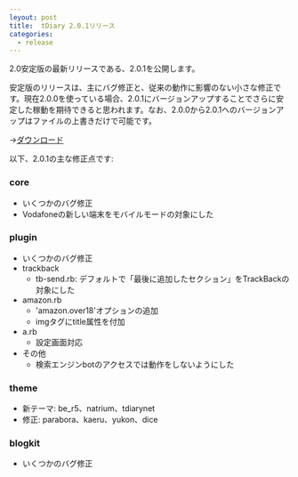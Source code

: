```yaml
---
leyout: post
title:  tDiary 2.0.1リリース
categories:
  - release
---
```

2.0安定版の最新リリースである、2.0.1を公開します。

安定版のリリースは、主にバグ修正と、従来の動作に影響のない小さな修正です。現在2.0.0を使っている場合、2.0.1にバージョンアップすることでさらに安定した稼動を期待できると思われます。なお、2.0.0から2.0.1へのバージョンアップはファイルの上書きだけで可能です。

→[ダウンロード](20021112)

以下、2.0.1の主な修正点です:

### core
* いくつかのバグ修正
* Vodafoneの新しい端末をモバイルモードの対象にした

### plugin
* いくつかのバグ修正
* trackback
  * tb-send.rb: デフォルトで「最後に追加したセクション」をTrackBackの対象にした
* amazon.rb
  * 'amazon.over18'オプションの追加
  * imgタグにtitle属性を付加
* a.rb
  * 設定画面対応
* その他
  * 検索エンジンbotのアクセスでは動作をしないようにした

### theme
* 新テーマ: be_r5、natrium、tdiarynet
* 修正: parabora、kaeru、yukon、dice

### blogkit
* いくつかのバグ修正

